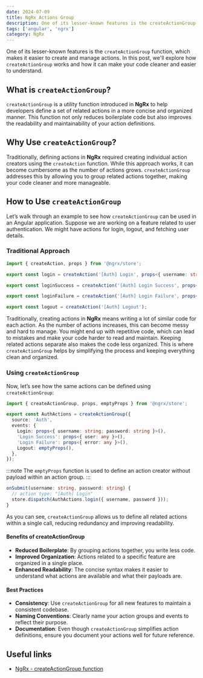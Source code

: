 ```yaml
---
date: 2024-07-09
title: NgRx Actions Group
description: One of its lesser-known features is the createActionGroup function, which makes it easier to create and manage actions. In this post, we'll explore how createActionGroup works and how it can make your code cleaner and easier to understand.
tags: ['angular', 'ngrx']
category: NgRx
---
```


One of its lesser-known features is the `createActionGroup` function, which makes it easier to create and manage actions. In this post, we'll explore how `createActionGroup` works and how it can make your code cleaner and easier to understand.

## What is `createActionGroup`?

`createActionGroup` is a utility function introduced in **NgRx** to help developers define a set of related actions in a more concise and organized manner. This function not only reduces boilerplate code but also improves the readability and maintainability of your action definitions.

## Why Use `createActionGroup`?

Traditionally, defining actions in **NgRx** required creating individual action creators using the `createAction` function. While this approach works, it can become cumbersome as the number of actions grows. `createActionGroup` addresses this by allowing you to group related actions together, making your code cleaner and more manageable.

## How to Use `createActionGroup`

Let’s walk through an example to see how `createActionGroup` can be used in an Angular application. Suppose we are working on a feature related to user authentication. We might have actions for login, logout, and fetching user details.

### Traditional Approach

```ts title="actions.ts"
import { createAction, props } from '@ngrx/store';

export const login = createAction('[Auth] Login', props<{ username: string; password: string }>());

export const loginSuccess = createAction('[Auth] Login Success', props<{ user: any }>());

export const loginFailure = createAction('[Auth] Login Failure', props<{ error: any }>());

export const logout = createAction('[Auth] Logout');
```

Traditionally, creating actions in **NgRx** means writing a lot of similar code for each action. As the number of actions increases, this can become messy and hard to manage. You might end up with repetitive code, which can lead to mistakes and make your code harder to read and maintain. Keeping related actions separate also makes the code less organized. This is where `createActionGroup` helps by simplifying the process and keeping everything clean and organized.

### Using `createActionGroup`

Now, let’s see how the same actions can be defined using `createActionGroup`:

```ts "createActionGroup" title="actions.ts"
import { createActionGroup, props, emptyProps } from '@ngrx/store';

export const AuthActions = createActionGroup({
  source: 'Auth',
  events: {
    Login: props<{ username: string; password: string }>(),
    'Login Success': props<{ user: any }>(),
    'Login Failure': props<{ error: any }>(),
    Logout: emptyProps(),
  },
});
```

:::note
The `emptyProps` function is used to define an action creator without payload within an action group.
:::

```ts title="app-component.ts"
onSubmit(username: string, password: string) {
  // action type: "[Auth] Login"
  store.dispatch(AuthActions.login({ username, password }));
}
```

As you can see, `createActionGroup` allows us to define all related actions within a single call, reducing redundancy and improving readability.

#### Benefits of createActionGroup

- **Reduced Boilerplate**: By grouping actions together, you write less code.
- **Improved Organization**: Actions related to a specific feature are organized in a single place.
- **Enhanced Readability**: The concise syntax makes it easier to understand what actions are available and what their payloads are.

#### Best Practices

- **Consistency**: Use `createActionGroup` for all new features to maintain a consistent codebase.
- **Naming Conventions**: Clearly name your action groups and events to reflect their purpose.
- **Documentation**: Even though `createActionGroup` simplifies action definitions, ensure you document your actions well for future reference.

## Useful links

- [NgRx - createActionGroup function](https://ngrx.io/api/store/createActionGroup)
